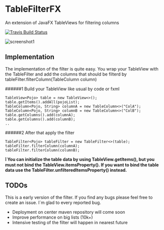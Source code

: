# TableFilterFX
An extension of JavaFX TableViews for filtering columns

[![Travis Build Status](https://travis-ci.org/maimArt/TableFilterFX.svg?branch=master)](https://travis-ci.org/maimArt/TableFilterFX)

![screenshot1](https://cloud.githubusercontent.com/assets/20232625/16540990/0c2d9c2a-4078-11e6-87cc-98b96d7f017c.png)

## Implementation

The implementation of the filter is quite easy. You wrap your TableView with the TableFilter
and add the columns that should be filterd by tableFilter.filterColumn(TableColumn column)

######1 Build your TableView like usual by code or fxml
```
TableView<Pojo> table = new TableView<>();
table.getItems().addAll(pojoList);
TableColumn<Pojo, String> columnA = new TableColumn<>("ColA");
TableColumn<Pojo, String> columnB = new TableColumn<>("ColB");
table.getColumns().add(columnA);
table.getColumns().add(columnB);	
..
```

######2 After that apply the filter

```
TableFilter<Pojo> tableFilter = new TableFilter<>(table);
tableFilter.filterColumn(columnA);
tableFilter.filterColumn(columnB);
```

**:grey_exclamation: You can initialize the table data by using TableView.getItems(), but you must not bind the TableView.itemsProperty().
If you want to bind the table data use the TableFilter.unfilteredItemsProperty() instead.**

## TODOs
This is a early version of the filter. If you find any bugs please feel free to create an issue. I´m glad to every reported bug.

- Deployment on center maven repository will come soon
- Improve performance on big lists (10k+)
- Intensive testing of the filter will happen in nearest future


